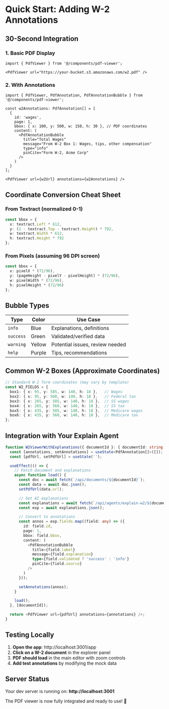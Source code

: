 # Quick Start: Adding W-2 Annotations

## 30-Second Integration

### 1. Basic PDF Display
```tsx
import { PdfViewer } from '@/components/pdf-viewer';

<PdfViewer url="https://your-bucket.s3.amazonaws.com/w2.pdf" />
```

### 2. With Annotations
```tsx
import { PdfViewer, PdfAnnotation, PdfAnnotationBubble } from '@/components/pdf-viewer';

const w2Annotations: PdfAnnotation[] = [
  {
    id: 'wages',
    page: 1,
    bbox: { x: 100, y: 500, w: 150, h: 30 }, // PDF coordinates
    content: (
      <PdfAnnotationBubble
        title="Total Wages"
        message="From W-2 Box 1: Wages, tips, other compensation"
        type="info"
        pinCite="Form W-2, Acme Corp"
      />
    )
  }
];

<PdfViewer url={w2Url} annotations={w2Annotations} />
```

## Coordinate Conversion Cheat Sheet

### From Textract (normalized 0-1)
```typescript
const bbox = {
  x: textract.Left * 612,
  y: (1 - textract.Top - textract.Height) * 792,
  w: textract.Width * 612,
  h: textract.Height * 792
};
```

### From Pixels (assuming 96 DPI screen)
```typescript
const bbox = {
  x: pixelX * (72/96),
  y: (pageHeight - pixelY - pixelHeight) * (72/96),
  w: pixelWidth * (72/96),
  h: pixelHeight * (72/96)
};
```

## Bubble Types

| Type | Color | Use Case |
|------|-------|----------|
| `info` | Blue | Explanations, definitions |
| `success` | Green | Validated/verified data |
| `warning` | Yellow | Potential issues, review needed |
| `help` | Purple | Tips, recommendations |

## Common W-2 Boxes (Approximate Coordinates)

```typescript
// Standard W-2 form coordinates (may vary by template)
const W2_FIELDS = {
  box1: { x: 95, y: 585, w: 140, h: 18 },   // Wages
  box2: { x: 95, y: 560, w: 140, h: 18 },   // Federal tax
  box3: { x: 265, y: 585, w: 140, h: 18 },  // SS wages
  box4: { x: 265, y: 560, w: 140, h: 18 },  // SS tax
  box5: { x: 435, y: 585, w: 140, h: 18 },  // Medicare wages
  box6: { x: 435, y: 560, w: 140, h: 18 },  // Medicare tax
};
```

## Integration with Your Explain Agent

```typescript
function W2ViewerWithExplanations({ documentId }: { documentId: string }) {
  const [annotations, setAnnotations] = useState<PdfAnnotation[]>([]);
  const [pdfUrl, setPdfUrl] = useState('');

  useEffect(() => {
    // Fetch document and explanations
    async function load() {
      const doc = await fetch(`/api/documents/${documentId}`);
      const data = await doc.json();
      setPdfUrl(data.url);

      // Get AI explanations
      const explanations = await fetch(`/api/agents/explain-w2/${documentId}`);
      const exp = await explanations.json();

      // Convert to annotations
      const annos = exp.fields.map((field: any) => ({
        id: field.id,
        page: 1,
        bbox: field.bbox,
        content: (
          <PdfAnnotationBubble
            title={field.label}
            message={field.explanation}
            type={field.validated ? 'success' : 'info'}
            pinCite={field.source}
          />
        )
      }));

      setAnnotations(annos);
    }

    load();
  }, [documentId]);

  return <PdfViewer url={pdfUrl} annotations={annotations} />;
}
```

## Testing Locally

1. **Open the app**: http://localhost:3001/app
2. **Click on a W-2 document** in the explorer panel
3. **PDF should load** in the main editor with zoom controls
4. **Add test annotations** by modifying the mock data

## Server Status

Your dev server is running on: **http://localhost:3001**

The PDF viewer is now fully integrated and ready to use! 🎉
